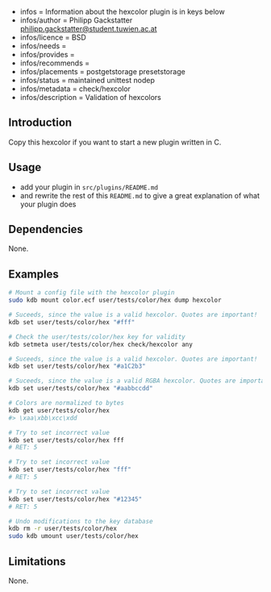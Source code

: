 - infos = Information about the hexcolor plugin is in keys below
- infos/author = Philipp Gackstatter <philipp.gackstatter@student.tuwien.ac.at>
- infos/licence = BSD
- infos/needs =
- infos/provides =
- infos/recommends =
- infos/placements = postgetstorage presetstorage
- infos/status = maintained unittest nodep
- infos/metadata = check/hexcolor
- infos/description = Validation of hexcolors

## Introduction

Copy this hexcolor if you want to start a new
plugin written in C.

## Usage

- add your plugin in `src/plugins/README.md`
- and rewrite the rest of this `README.md` to give a great
  explanation of what your plugin does

## Dependencies

None.

## Examples

```sh
# Mount a config file with the hexcolor plugin
sudo kdb mount color.ecf user/tests/color/hex dump hexcolor

# Suceeds, since the value is a valid hexcolor. Quotes are important!
kdb set user/tests/color/hex "#fff"

# Check the user/tests/color/hex key for validity
kdb setmeta user/tests/color/hex check/hexcolor any

# Suceeds, since the value is a valid hexcolor. Quotes are important!
kdb set user/tests/color/hex "#a1C2b3"

# Suceeds, since the value is a valid RGBA hexcolor. Quotes are important!
kdb set user/tests/color/hex "#aabbccdd"

# Colors are normalized to bytes
kdb get user/tests/color/hex
#> \xaa\xbb\xcc\xdd

# Try to set incorrect value
kdb set user/tests/color/hex fff
# RET: 5

# Try to set incorrect value
kdb set user/tests/color/hex "fff"
# RET: 5

# Try to set incorrect value
kdb set user/tests/color/hex "#12345"
# RET: 5

# Undo modifications to the key database
kdb rm -r user/tests/color/hex
sudo kdb umount user/tests/color/hex
```

## Limitations

None.
